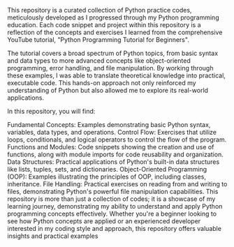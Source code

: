 This repository is a curated collection of Python practice codes, meticulously developed as I progressed through my Python programming education. Each code snippet and project within this repository is a reflection of the concepts and exercises I learned from the comprehensive YouTube tutorial, "Python Programming Tutorial for Beginners".

The tutorial covers a broad spectrum of Python topics, from basic syntax and data types to more advanced concepts like object-oriented programming, error handling, and file manipulation. By working through these examples, I was able to translate theoretical knowledge into practical, executable code. This hands-on approach not only reinforced my understanding of Python but also allowed me to explore its real-world applications.

In this repository, you will find:

Fundamental Concepts: Examples demonstrating basic Python syntax, variables, data types, and operations.
Control Flow: Exercises that utilize loops, conditionals, and logical operators to control the flow of the program.
Functions and Modules: Code snippets showing the creation and use of functions, along with module imports for code reusability and organization.
Data Structures: Practical applications of Python's built-in data structures like lists, tuples, sets, and dictionaries.
Object-Oriented Programming (OOP): Examples illustrating the principles of OOP, including classes, inheritance.
File Handling: Practical exercises on reading from and writing to files, demonstrating Python's powerful file manipulation capabilities.
This repository is more than just a collection of codes; it is a showcase of my learning journey, demonstrating my ability to understand and apply Python programming concepts effectively. Whether you're a beginner looking to see how Python concepts are applied or an experienced developer interested in my coding style and approach, this repository offers valuable insights and practical examples
